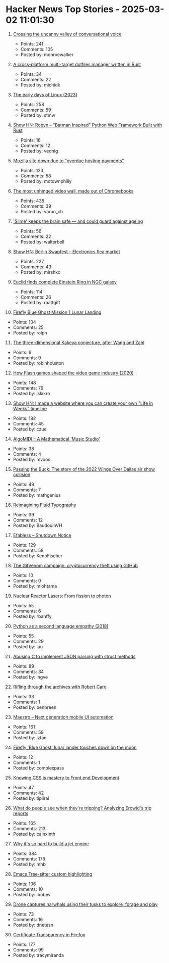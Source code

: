 # Hacker News Top Stories - 2025-03-02 11:01:30

1. [Crossing the uncanny valley of conversational voice](https://www.sesame.com/research/crossing_the_uncanny_valley_of_voice)
   - Points: 241
   - Comments: 105
   - Posted by: monroewalker

2. [A cross-platform multi-target dotfiles manager written in Rust](https://github.com/Shemnei/punktf)
   - Points: 34
   - Comments: 22
   - Posted by: michidk

3. [The early days of Linux (2023)](https://lwn.net/Articles/928581/)
   - Points: 258
   - Comments: 59
   - Posted by: stmw

4. [Show HN: Robyn – "Batman Inspired" Python Web Framework Built with Rust](https://robyn.tech/)
   - Points: 16
   - Comments: 12
   - Posted by: vednig

5. [Mozilla site down due to "overdue hosting payments"](https://linuxmom.net/@vkc/114089626244932902)
   - Points: 123
   - Comments: 58
   - Posted by: motownphilly

6. [The most unhinged video wall, made out of Chromebooks](https://varun.ch/posts/videowall/)
   - Points: 435
   - Comments: 39
   - Posted by: varun_ch

7. ['Slime' keeps the brain safe ― and could guard against ageing](https://www.nature.com/articles/d41586-025-00554-w)
   - Points: 56
   - Comments: 22
   - Posted by: walterbell

8. [Show HN: Berlin Swapfest – Electronics flea market](https://www.swapfest.berlin/)
   - Points: 227
   - Comments: 43
   - Posted by: mirshko

9. [Euclid finds complete Einstein Ring in NGC galaxy](https://www.euclid-ec.org/einstein-ring-in-ngc-6505/)
   - Points: 114
   - Comments: 26
   - Posted by: raattgift

10. [Firefly Blue Ghost Mission 1 Lunar Landing](https://plus.nasa.gov/scheduled-video/firefly-blue-ghost-mission-1-lunar-landing/)
   - Points: 104
   - Comments: 25
   - Posted by: rolph

11. [The three-dimensional Kakeya conjecture, after Wang and Zahl](https://terrytao.wordpress.com/2025/02/25/the-three-dimensional-kakeya-conjecture-after-wang-and-zahl/)
   - Points: 6
   - Comments: 0
   - Posted by: robinhouston

12. [How Flash games shaped the video game industry (2020)](https://www.flashgamehistory.com/)
   - Points: 148
   - Comments: 79
   - Posted by: jslakro

13. [Show HN: I made a website where you can create your own "Life in Weeks" timeline](https://lifeweeks.app/)
   - Points: 182
   - Comments: 45
   - Posted by: czue

14. [AlgoMIDI – A Mathematical 'Music Studio'](https://github.com/myanvoos/algoMIDI)
   - Points: 38
   - Comments: 4
   - Posted by: mvoos

15. [Passing the Buck: The story of the 2022 Wings Over Dallas air show collision](https://admiralcloudberg.medium.com/passing-the-buck-the-story-of-the-2022-wings-over-dallas-air-show-collision-9bbe5947297b)
   - Points: 49
   - Comments: 7
   - Posted by: mathgenius

16. [Reimagining Fluid Typography](https://www.oddbird.net/2025/02/12/fluid-type/)
   - Points: 39
   - Comments: 12
   - Posted by: BaudouinVH

17. [Efabless – Shutdown Notice](https://efabless.com/notice)
   - Points: 129
   - Comments: 58
   - Posted by: KenoFischer

18. [The GitVenom campaign: cryptocurrency theft using GitHub](https://securelist.com/gitvenom-campaign/115694/)
   - Points: 10
   - Comments: 0
   - Posted by: miohtama

19. [Nuclear Reactor Lasers: From fission to photon](http://toughsf.blogspot.com/2019/04/nuclear-reactor-lasers-from-fission-to.html)
   - Points: 55
   - Comments: 6
   - Posted by: rbanffy

20. [Python as a second language empathy (2018)](https://ballingt.com/python-second-language-empathy/)
   - Points: 55
   - Comments: 29
   - Posted by: luu

21. [Abusing C to implement JSON parsing with struct methods](https://xnacly.me/posts/2025/json-parser-in-c-with-methods/)
   - Points: 89
   - Comments: 34
   - Posted by: ingve

22. [Rifling through the archives with Robert Caro](https://www.smithsonianmag.com/history/rifling-through-archives-legendary-historian-robert-caro-180985956/)
   - Points: 33
   - Comments: 1
   - Posted by: benbreen

23. [Maestro – Next generation mobile UI automation](https://github.com/mobile-dev-inc/Maestro)
   - Points: 161
   - Comments: 59
   - Posted by: jztan

24. [Firefly 'Blue Ghost' lunar lander touches down on the moon](https://www.cnn.com/science/live-news/moon-landing-blue-ghost-03-02-25/index.html)
   - Points: 12
   - Comments: 1
   - Posted by: complexpass

25. [Knowing CSS is mastery to Front end Development](https://helloanselm.com/writings/knowing-css-is-mastery-to-frontend-development)
   - Points: 47
   - Comments: 42
   - Posted by: tipiirai

26. [What do people see when they're tripping? Analyzing Erowid's trip reports](https://themicrodose.substack.com/p/what-do-people-see-when-theyre-tripping)
   - Points: 165
   - Comments: 213
   - Posted by: cainxinth

27. [Why it's so hard to build a jet engine](https://www.construction-physics.com/p/why-its-so-hard-to-build-a-jet-engine)
   - Points: 384
   - Comments: 178
   - Posted by: mhb

28. [Emacs Tree-sitter custom highlighting](https://amitp.blogspot.com/2025/02/emacs-tree-sitter-custom-highlighting.html)
   - Points: 106
   - Comments: 10
   - Posted by: ibobev

29. [Drone captures narwhals using their tusks to explore, forage and play](https://phys.org/news/2025-02-drone-captures-narwhals-tusks-explore.html)
   - Points: 73
   - Comments: 16
   - Posted by: dnetesn

30. [Certificate Transparency in Firefox](https://blog.transparency.dev/ct-in-firefox)
   - Points: 177
   - Comments: 99
   - Posted by: tracymiranda

